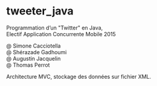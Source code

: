 # tweeter_java

Programmation d’un "Twitter" en Java, <br />
Electif Application Concurrente Mobile 2015

@ Simone Cacciotella <br />
@ Shérazade Gadhoumi <br />
@ Augustin Jacquelin <br />
@ Thomas Perrot

Architecture MVC, stockage des données sur fichier XML.
